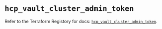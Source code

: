 # `hcp_vault_cluster_admin_token`

Refer to the Terraform Registory for docs: [`hcp_vault_cluster_admin_token`](https://registry.terraform.io/providers/hashicorp/hcp/0.78.0/docs/resources/vault_cluster_admin_token).
